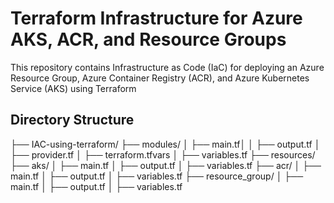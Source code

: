 # Terraform Infrastructure for Azure AKS, ACR, and Resource Groups

This repository contains Infrastructure as Code (IaC) for deploying an Azure Resource Group, Azure Container Registry (ACR), and Azure Kubernetes Service (AKS) using Terraform 

## Directory Structure
├── IAC-using-terraform/
   ├── modules/
   │   ├── main.tf│
   │   ├── output.tf
   │   ├── provider.tf
   │   ├── terraform.tfvars
   │   ├── variables.tf
   ├── resources/
       ├── aks/
       │   ├── main.tf
       │   ├── output.tf
       │   ├── variables.tf
       ├── acr/
       │   ├── main.tf
       │   ├── output.tf
       │   ├── variables.tf
       ├── resource_group/
       │   ├── main.tf
       │   ├── output.tf
       │   ├── variables.tf
